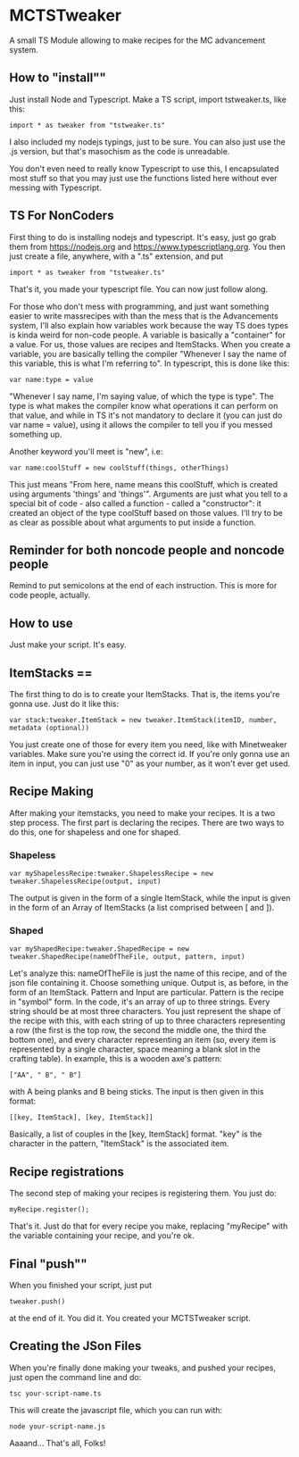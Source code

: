 # MCTSTweaker
A small TS Module allowing to make recipes for the MC advancement system.

## How to "install""
Just install Node and Typescript. Make a TS script, import tstweaker.ts, like this:
```
import * as tweaker from "tstweaker.ts"
```
I also included my nodejs typings, just to be sure.
You can also just use the .js version, but that's masochism as the code is unreadable.

You don't even need to really know Typescript to use this, I encapsulated most stuff so that you may just use the functions listed here without ever messing with Typescript.

## TS For NonCoders

First thing to do is installing nodejs and typescript. It's easy, just go grab them from https://nodejs.org and https://www.typescriptlang.org.
You then just create a file, anywhere, with a ".ts" extension, and put
```
import * as tweaker from "tstweaker.ts"
```

That's it, you made your typescript file. You can now just follow along.

For those who don't mess with programming, and just want something easier to write massrecipes with than the mess that is the Advancements system, I'll also explain how variables work because the way TS does types is kinda weird for non-code people.
A variable is basically a "container" for a value. For us, those values are recipes and ItemStacks. When you create a variable, you are basically telling the compiler "Whenever I say the name of this variable, this is what I'm referring to".
In typescript, this is done like this:
```
var name:type = value
```
"Whenever I say name, I'm saying value, of which the type is type". The type is what makes the compiler know what operations it can perform on that value, and while in TS it's not mandatory to declare it (you can just do var name = value), using it allows the compiler to tell you if you messed something up.

Another keyword you'll meet is "new", i.e:
```
var name:coolStuff = new coolStuff(things, otherThings)
```
This just means "From here, name means this coolStuff, which is created using arguments 'things' and 'things'". Arguments are just what you tell to a special bit of code - also called a function - called a "constructor": it created an object of the type coolStuff based on those values. I'll try to be as clear as possible about what arguments to put inside a function.

## Reminder for both noncode people and noncode people
Remind to put semicolons at the end of each instruction. This is more for code people, actually.

## How to use
Just make your script. It's easy.

## ItemStacks ==
The first thing to do is to create your ItemStacks. That is, the items you're gonna use. Just do it like this:
```
var stack:tweaker.ItemStack = new tweaker.ItemStack(itemID, number, metadata (optional))
```
You just create one of those for every item you need, like with Minetweaker variables. Make sure you're using the correct id. If you're only gonna use an item in input, you can just use "0" as your number, as it won't ever get used.

## Recipe Making
After making your itemstacks, you need to make your recipes. It is a two step process. The first part is declaring the recipes. There are two ways to do this, one for shapeless and one for shaped.

### Shapeless
```
var myShapelessRecipe:tweaker.ShapelessRecipe = new tweaker.ShapelessRecipe(output, input)
```
The output is given in the form of a single ItemStack, while the input is given in the form of an Array of ItemStacks (a list comprised between [ and ]).

### Shaped
```
var myShapedRecipe:tweaker.ShapedRecipe = new tweaker.ShapedRecipe(nameOfTheFile, output, pattern, input)
```
Let's analyze this:
nameOfTheFile is just the name of this recipe, and of the json file containing it. Choose something unique.
Output is, as before, in the form of an ItemStack.
Pattern and Input are particular. Pattern is the recipe in "symbol" form. In the code, it's an array of up to three strings. Every string should be at most three characters. You just represent the shape of the recipe with this, with each string of up to three characters representing a row (the first is the top row, the second the middle one, the third the bottom one), and every character representing an item (so, every item is represented by a single character, space meaning a blank slot in the crafting table). In example, this is a wooden axe's pattern:
```
["AA", " B", " B"]
```
with A being planks and B being sticks. The input is then given in this format:
```
[[key, ItemStack], [key, ItemStack]]
```
Basically, a list of couples in the [key, ItemStack] format. "key" is the character in the pattern, "ItemStack" is the associated item.

## Recipe registrations
The second step of making your recipes is registering them. You just do:
```
myRecipe.register();
```
That's it. Just do that for every recipe you make, replacing "myRecipe" with the variable containing your recipe, and you're ok.

## Final "push""
When you finished your script, just put
```
tweaker.push()
```
at the end of it. You did it. You created your MCTSTweaker script.

## Creating the JSon Files
When you're finally done making your tweaks, and pushed your recipes, just open the command line and do:
```
tsc your-script-name.ts
```
This will create the javascript file, which you can run with:
```
node your-script-name.js
```

Aaaand... That's all, Folks!
